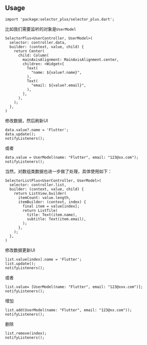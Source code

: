<!-- 
This README describes the package. If you publish this package to pub.dev,
this README's contents appear on the landing page for your package.

For information about how to write a good package README, see the guide for
[writing package pages](https://dart.dev/guides/libraries/writing-package-pages). 

For general information about developing packages, see the Dart guide for
[creating packages](https://dart.dev/guides/libraries/create-library-packages)
and the Flutter guide for
[developing packages and plugins](https://flutter.dev/developing-packages). 

TODO: Put a short description of the package here that helps potential users
know whether this package might be useful for them.

## Features

TODO: List what your package can do. Maybe include images, gifs, or videos.

## Getting started

TODO: List prerequisites and provide or point to information on how to
start using the package.
-->

## Usage

```
import 'package:selector_plus/selector_plus.dart';
```

比如我们需要监听的对象是`UserModel`
```
SelectorPlus<UserController, UserModel>(
  selector: controller.data,
  builder: (context, value, child) {
    return Center(
      child: Column(
        mainAxisAlignment: MainAxisAlignment.center,
        children: <Widget>[
          Text(
            "name: ${value?.name}",
          ),
          Text(
            "email: ${value?.email}",
          ),
        ],
      ),
    );
  },
)
```
修改数据，然后刷新UI
```
data.value?.name = 'Flutter';
data.update();
notifyListeners();
```
或者
```
data.value = UserModel(name: "Flutter", email: "123@xx.com");
notifyListeners();
```
当然，对数组类数据也进一步做了处理，具体使用如下：
```
SelectorListPlus<UserController, UserModel>(
  selector: controller.list,
  builder: (context, value, child) {
    return ListView.builder(
      itemCount: value.length,
      itemBuilder: (context, index) {
        final item = value[index];
        return ListTile(
          title: Text(item.name),
          subtitle: Text(item.email),
        );
      },
    );
  },
)
```
修改数据更新UI
```
list.value[index].name = 'Flutter';
list.update();
notifyListeners();
```
或者
```
list.value= [UserModel(name: "Flutter", email: "123@xxx.com")];
notifyListeners();
```
增加
```
list.add(UserModel(name: "Flutter", email: "123@xx.com"));
notifyListeners();
```
删除
```
list.remove(index);
notifyListeners();
```



<!-- 
## Additional information

TODO: Tell users more about the package: where to find more information, how to 
contribute to the package, how to file issues, what response they can expect 
from the package authors, and more.
-->
